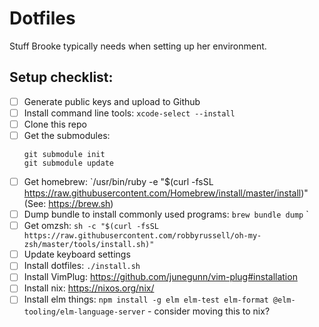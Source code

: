 # Dotfiles

Stuff Brooke typically needs when setting up her environment.

## Setup checklist:
- [ ] Generate public keys and upload to Github
- [ ] Install command line tools: `xcode-select --install`
- [ ] Clone this repo
- [ ] Get the submodules:
  ```
  git submodule init
  git submodule update
  ```
- [ ] Get homebrew: `/usr/bin/ruby -e "$(curl -fsSL https://raw.githubusercontent.com/Homebrew/install/master/install)" (See: https://brew.sh)
- [ ] Dump bundle to install commonly used programs: `brew bundle dump`
`
- [ ] Get omzsh: `sh -c "$(curl -fsSL https://raw.githubusercontent.com/robbyrussell/oh-my-zsh/master/tools/install.sh)"
` 
- [ ] Update keyboard settings
- [ ] Install dotfiles: `./install.sh`
- [ ] Install VimPlug: https://github.com/junegunn/vim-plug#installation
- [ ] Install nix: https://nixos.org/nix/
- [ ] Install elm things: `npm install -g elm elm-test elm-format @elm-tooling/elm-language-server` - consider moving this to nix?
